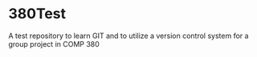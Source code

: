 # 380Test
A test repository to learn GIT and to utilize a version control system for a group project in COMP 380

